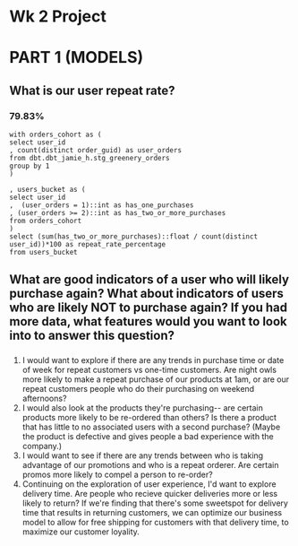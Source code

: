 # Wk 2 Project
# PART 1 (MODELS)
## What is our user repeat rate?
### 79.83%
```
with orders_cohort as (
select user_id
, count(distinct order_guid) as user_orders
from dbt.dbt_jamie_h.stg_greenery_orders
group by 1
)

, users_bucket as (
select user_id
,  (user_orders = 1)::int as has_one_purchases
, (user_orders >= 2)::int as has_two_or_more_purchases
from orders_cohort
)
select (sum(has_two_or_more_purchases)::float / count(distinct user_id))*100 as repeat_rate_percentage
from users_bucket
```

## What are good indicators of a user who will likely purchase again? What about indicators of users who are likely NOT to purchase again? If you had more data, what features would you want to look into to answer this question?
###  
1. I would want to explore if there are any trends in purchase time or date of week for repeat customers vs one-time customers.  Are night owls more likely to make a repeat purchase of our products at 1am, or are our repeat customers people who do their purchasing on weekend afternoons? 
2. I would also look at the products they're purchasing-- are certain products more likely to be re-ordered than others? Is there a product that has little to no associated users with a second purchase? (Maybe the product is defective and gives people a bad experience with the company.)
3. I would want to see if there are any trends between who is taking advantage of our promotions and who is a repeat orderer.  Are certain promos more likely to compel a person to re-order?
4. Continuing on the exploration of user experience, I'd want to explore delivery time.  Are people who recieve quicker deliveries more or less likely to return?  If we're finding that there's some sweetspot for delivery time that results in returning customers, we can optimize our business model to allow for free shipping for customers with that delivery time, to maximize our customer loyality.

##
